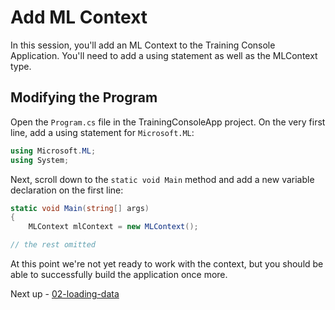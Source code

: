 # Add ML Context

In this session, you'll add an ML Context to the Training Console Application. You'll need to add a using statement as well as the MLContext type.

## Modifying the Program

Open the `Program.cs` file in the TrainingConsoleApp project. On the very first line, add a using statement for `Microsoft.ML`:

```c#
using Microsoft.ML;
using System;
```

Next, scroll down to the `static void Main` method and add a new variable declaration on the first line:

```c#
static void Main(string[] args)
{
    MLContext mlContext = new MLContext();

// the rest omitted
```

At this point we're not yet ready to work with the context, but you should be able to successfully build the application once more.

Next up - [02-loading-data](02-loading-data.md)
